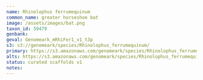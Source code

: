 ```yaml
---
name: Rhinolophus ferrumequinum
common_name: greater horseshoe bat
image: /assets/images/bat.png
taxon_id: 59479
genbank:
geval: Genomeark_mRhiFer1_v1_t3p
s3: s3://genomeark/species/Rhinolophus_ferrumequinum/
primary: https://s3.amazonaws.com/genomeark/species/Rhinolophus_ferrumequinum/mRhiFer1/assembly_v1/mRhiFer1_v1.p.fasta.gz
alts: https://s3.amazonaws.com/genomeark/species/Rhinolophus_ferrumequinum/mRhiFer1/assembly_v1/mRhiFer1_v1.h.fasta.gz
status: curated scaffolds v1
notes:
---
```

